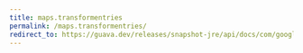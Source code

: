 ```yaml
---
title: maps.transformentries
permalink: /maps.transformentries/
redirect_to: https://guava.dev/releases/snapshot-jre/api/docs/com/google/common/collect/Maps.html#transformEntries-java.util.Map-com.google.common.collect.Maps.EntryTransformer-
---
```

